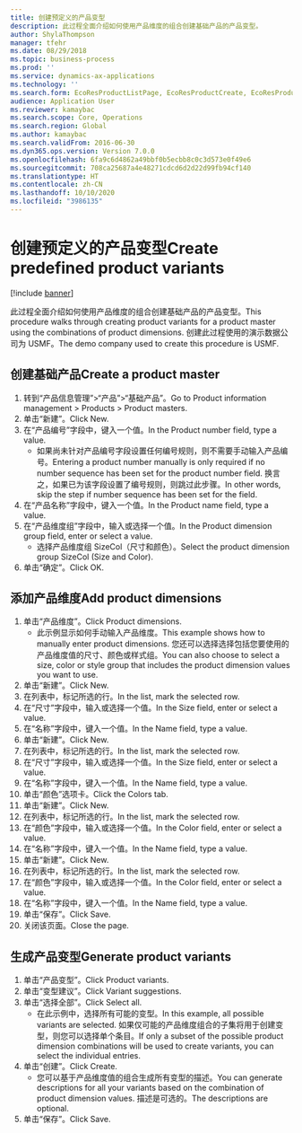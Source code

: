 ```yaml
---
title: 创建预定义的产品变型
description: 此过程全面介绍如何使用产品维度的组合创建基础产品的产品变型。
author: ShylaThompson
manager: tfehr
ms.date: 08/29/2018
ms.topic: business-process
ms.prod: ''
ms.service: dynamics-ax-applications
ms.technology: ''
ms.search.form: EcoResProductListPage, EcoResProductCreate, EcoResProductDetails, EcoResProductMasterDimension, EcoResProductVariants, EcoResProductVariantSuggestions, EcoResProductVariantsPendingReleaseFormPart
audience: Application User
ms.reviewer: kamaybac
ms.search.scope: Core, Operations
ms.search.region: Global
ms.author: kamaybac
ms.search.validFrom: 2016-06-30
ms.dyn365.ops.version: Version 7.0.0
ms.openlocfilehash: 6fa9c6d4862a49bbf0b5ecbb8c0c3d573e0f49e6
ms.sourcegitcommit: 708ca25687a4e48271cdcd6d2d22d99fb94cf140
ms.translationtype: HT
ms.contentlocale: zh-CN
ms.lasthandoff: 10/10/2020
ms.locfileid: "3986135"
---
```

# <a name="create-predefined-product-variants"></a><span data-ttu-id="40548-103">创建预定义的产品变型</span><span class="sxs-lookup"><span data-stu-id="40548-103">Create predefined product variants</span></span>

[!include [banner](../../includes/banner.md)]

<span data-ttu-id="40548-104">此过程全面介绍如何使用产品维度的组合创建基础产品的产品变型。</span><span class="sxs-lookup"><span data-stu-id="40548-104">This procedure walks through creating product variants for a product master using the combinations of product dimensions.</span></span> <span data-ttu-id="40548-105">创建此过程使用的演示数据公司为 USMF。</span><span class="sxs-lookup"><span data-stu-id="40548-105">The demo company used to create this procedure is USMF.</span></span>


## <a name="create-a-product-master"></a><span data-ttu-id="40548-106">创建基础产品</span><span class="sxs-lookup"><span data-stu-id="40548-106">Create a product master</span></span>
1. <span data-ttu-id="40548-107">转到“产品信息管理”>“产品”>“基础产品”。</span><span class="sxs-lookup"><span data-stu-id="40548-107">Go to Product information management > Products > Product masters.</span></span>
2. <span data-ttu-id="40548-108">单击“新建”。</span><span class="sxs-lookup"><span data-stu-id="40548-108">Click New.</span></span>
3. <span data-ttu-id="40548-109">在“产品编号”字段中，键入一个值。</span><span class="sxs-lookup"><span data-stu-id="40548-109">In the Product number field, type a value.</span></span>
    * <span data-ttu-id="40548-110">如果尚未针对产品编号字段设置任何编号规则，则不需要手动输入产品编号。</span><span class="sxs-lookup"><span data-stu-id="40548-110">Entering a product number manually is only required if no number sequence has been set for the product number field.</span></span> <span data-ttu-id="40548-111">换言之，如果已为该字段设置了编号规则，则跳过此步骤。</span><span class="sxs-lookup"><span data-stu-id="40548-111">In other words, skip the step if number sequence has been set for the field.</span></span>  
4. <span data-ttu-id="40548-112">在“产品名称”字段中，键入一个值。</span><span class="sxs-lookup"><span data-stu-id="40548-112">In the Product name field, type a value.</span></span>
5. <span data-ttu-id="40548-113">在“产品维度组”字段中，输入或选择一个值。</span><span class="sxs-lookup"><span data-stu-id="40548-113">In the Product dimension group field, enter or select a value.</span></span>
    * <span data-ttu-id="40548-114">选择产品维度组 SizeCol（尺寸和颜色）。</span><span class="sxs-lookup"><span data-stu-id="40548-114">Select the product dimension group SizeCol (Size and Color).</span></span>  
6. <span data-ttu-id="40548-115">单击“确定”。</span><span class="sxs-lookup"><span data-stu-id="40548-115">Click OK.</span></span>

## <a name="add-product-dimensions"></a><span data-ttu-id="40548-116">添加产品维度</span><span class="sxs-lookup"><span data-stu-id="40548-116">Add product dimensions</span></span>
1. <span data-ttu-id="40548-117">单击“产品维度”。</span><span class="sxs-lookup"><span data-stu-id="40548-117">Click Product dimensions.</span></span>
    * <span data-ttu-id="40548-118">此示例显示如何手动输入产品维度。</span><span class="sxs-lookup"><span data-stu-id="40548-118">This example shows how to manually enter product dimensions.</span></span> <span data-ttu-id="40548-119">您还可以选择选择包括您要使用的产品维度值的尺寸、颜色或样式组。</span><span class="sxs-lookup"><span data-stu-id="40548-119">You can also choose to select a size, color or style group that includes the product dimension values you want to use.</span></span>  
2. <span data-ttu-id="40548-120">单击“新建”。</span><span class="sxs-lookup"><span data-stu-id="40548-120">Click New.</span></span>
3. <span data-ttu-id="40548-121">在列表中，标记所选的行。</span><span class="sxs-lookup"><span data-stu-id="40548-121">In the list, mark the selected row.</span></span>
4. <span data-ttu-id="40548-122">在“尺寸”字段中，输入或选择一个值。</span><span class="sxs-lookup"><span data-stu-id="40548-122">In the Size field, enter or select a value.</span></span>
5. <span data-ttu-id="40548-123">在“名称”字段中，键入一个值。</span><span class="sxs-lookup"><span data-stu-id="40548-123">In the Name field, type a value.</span></span>
6. <span data-ttu-id="40548-124">单击“新建”。</span><span class="sxs-lookup"><span data-stu-id="40548-124">Click New.</span></span>
7. <span data-ttu-id="40548-125">在列表中，标记所选的行。</span><span class="sxs-lookup"><span data-stu-id="40548-125">In the list, mark the selected row.</span></span>
8. <span data-ttu-id="40548-126">在“尺寸”字段中，输入或选择一个值。</span><span class="sxs-lookup"><span data-stu-id="40548-126">In the Size field, enter or select a value.</span></span>
9. <span data-ttu-id="40548-127">在“名称”字段中，键入一个值。</span><span class="sxs-lookup"><span data-stu-id="40548-127">In the Name field, type a value.</span></span>
10. <span data-ttu-id="40548-128">单击“颜色”选项卡。</span><span class="sxs-lookup"><span data-stu-id="40548-128">Click the Colors tab.</span></span>
11. <span data-ttu-id="40548-129">单击“新建”。</span><span class="sxs-lookup"><span data-stu-id="40548-129">Click New.</span></span>
12. <span data-ttu-id="40548-130">在列表中，标记所选的行。</span><span class="sxs-lookup"><span data-stu-id="40548-130">In the list, mark the selected row.</span></span>
13. <span data-ttu-id="40548-131">在“颜色”字段中，输入或选择一个值。</span><span class="sxs-lookup"><span data-stu-id="40548-131">In the Color field, enter or select a value.</span></span>
14. <span data-ttu-id="40548-132">在“名称”字段中，键入一个值。</span><span class="sxs-lookup"><span data-stu-id="40548-132">In the Name field, type a value.</span></span>
15. <span data-ttu-id="40548-133">单击“新建”。</span><span class="sxs-lookup"><span data-stu-id="40548-133">Click New.</span></span>
16. <span data-ttu-id="40548-134">在列表中，标记所选的行。</span><span class="sxs-lookup"><span data-stu-id="40548-134">In the list, mark the selected row.</span></span>
17. <span data-ttu-id="40548-135">在“颜色”字段中，输入或选择一个值。</span><span class="sxs-lookup"><span data-stu-id="40548-135">In the Color field, enter or select a value.</span></span>
18. <span data-ttu-id="40548-136">在“名称”字段中，键入一个值。</span><span class="sxs-lookup"><span data-stu-id="40548-136">In the Name field, type a value.</span></span>
19. <span data-ttu-id="40548-137">单击“保存”。</span><span class="sxs-lookup"><span data-stu-id="40548-137">Click Save.</span></span>
20. <span data-ttu-id="40548-138">关闭该页面。</span><span class="sxs-lookup"><span data-stu-id="40548-138">Close the page.</span></span>

## <a name="generate-product-variants"></a><span data-ttu-id="40548-139">生成产品变型</span><span class="sxs-lookup"><span data-stu-id="40548-139">Generate product variants</span></span>
1. <span data-ttu-id="40548-140">单击“产品变型”。</span><span class="sxs-lookup"><span data-stu-id="40548-140">Click Product variants.</span></span>
2. <span data-ttu-id="40548-141">单击“变型建议”。</span><span class="sxs-lookup"><span data-stu-id="40548-141">Click Variant suggestions.</span></span>
3. <span data-ttu-id="40548-142">单击“选择全部”。</span><span class="sxs-lookup"><span data-stu-id="40548-142">Click Select all.</span></span>
    * <span data-ttu-id="40548-143">在此示例中，选择所有可能的变型。</span><span class="sxs-lookup"><span data-stu-id="40548-143">In this example, all possible variants are selected.</span></span> <span data-ttu-id="40548-144">如果仅可能的产品维度组合的子集将用于创建变型，则您可以选择单个条目。</span><span class="sxs-lookup"><span data-stu-id="40548-144">If only a subset of the possible product dimension combinations will be used to create variants, you can select the individual entries.</span></span>  
4. <span data-ttu-id="40548-145">单击“创建”。</span><span class="sxs-lookup"><span data-stu-id="40548-145">Click Create.</span></span>
    * <span data-ttu-id="40548-146">您可以基于产品维度值的组合生成所有变型的描述。</span><span class="sxs-lookup"><span data-stu-id="40548-146">You can generate descriptions for all your variants based on the combination of product dimension values.</span></span> <span data-ttu-id="40548-147">描述是可选的。</span><span class="sxs-lookup"><span data-stu-id="40548-147">The descriptions are optional.</span></span>  
5. <span data-ttu-id="40548-148">单击“保存”。</span><span class="sxs-lookup"><span data-stu-id="40548-148">Click Save.</span></span>

